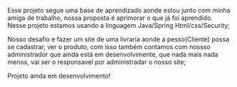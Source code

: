 Esse projeto segue uma base de aprendizado aonde estou junto com minha amiga de trabalho, nossa proposta é aprimorar o que já foi aprendido. Nesse projeto estamos usando a linguagem Java/Spring
Html/css/Security;

Nosso desafio e fazer um site de uma livraria aonde a pesso(Cliente) possa se cadastrar, ver o produto, com isso também contamos com nossso administrador que ainda está em desenvolvimente, 
que nada mais nada menos, vai ser o responsavel por administradar o nosso site;

Projeto ainda em desenvolvimento!
